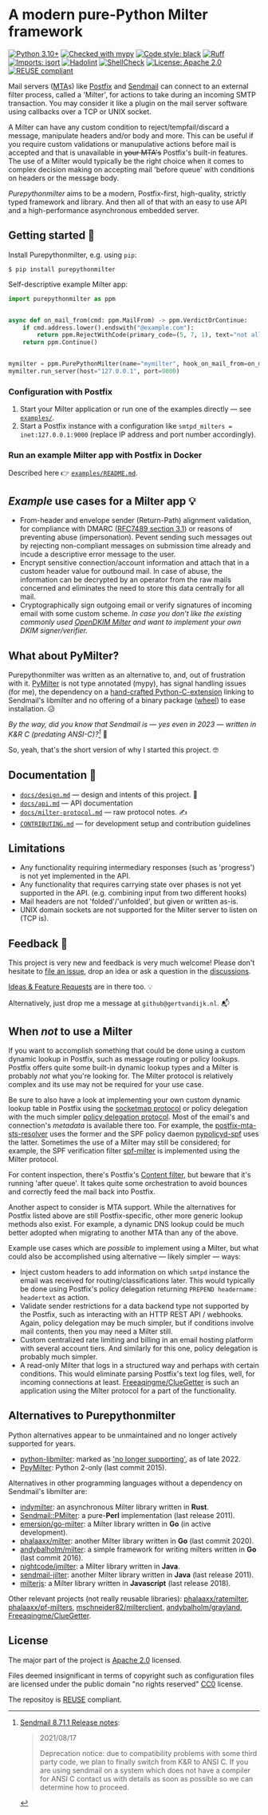 <!--
SPDX-FileCopyrightText: 2023 Gert van Dijk <github@gertvandijk.nl>

SPDX-License-Identifier: Apache-2.0
-->

# A modern pure-Python Milter framework

[![Python 3.10+](https://img.shields.io/badge/Python-3.10%2B-blue)](https://python.org/)
[![Checked with mypy](https://img.shields.io/badge/mypy-strict-blue)](https://mypy.readthedocs.io/en/stable/)
[![Code style: black](https://img.shields.io/badge/code%20style-black-000000)](https://github.com/psf/black)
[![Ruff](https://img.shields.io/endpoint?url=https://raw.githubusercontent.com/charliermarsh/ruff/main/assets/badge/v1.json)](https://github.com/charliermarsh/ruff)
[![Imports: isort](https://img.shields.io/badge/imports-isort-%231674b1?labelColor=ef8336)](https://pycqa.github.io/isort/)
[![Hadolint](https://img.shields.io/badge/hadolint-passing-brightgreen)](https://github.com/hadolint/hadolint)
[![ShellCheck](https://img.shields.io/badge/ShellCheck-passing-brightgreen)](https://www.shellcheck.net/)
[![License: Apache 2.0](https://img.shields.io/badge/License-Apache_2.0-brightgreen)](https://www.apache.org/licenses/LICENSE-2.0)
[![REUSE compliant](https://img.shields.io/badge/reuse-compliant-brightgreen)](https://reuse.software/)

Mail servers ([MTA][wikipedia-mta]s) like [Postfix][postfix-home] and
[Sendmail][sendmail-org-home] can connect to an external filter process, called a
'Milter', for actions to take during an incoming SMTP transaction.
You may consider it like a plugin on the mail server software using callbacks over a TCP
or UNIX socket.

A Milter can have any custom condition to reject/tempfail/discard a message, manipulate
headers and/or body and more.
This can be useful if you require custom validations or manupulative actions before mail
is accepted and that is unavailable in ~~your MTA's~~ Postfix's built-in features.
The use of a Milter would typically be the right choice when it comes to complex
decision making on accepting mail 'before queue' with conditions on headers or the
message body.

*Purepythonmilter* aims to be a modern, Postfix-first, high-quality, strictly typed
framework and library.
And then all of that with an easy to use API and a high-performance asynchronous
embedded server.

## Getting started 🚀

Install Purepythonmilter, e.g. using `pip`:

```console
$ pip install purepythonmilter
```

Self-descriptive example Milter app:

```python
import purepythonmilter as ppm


async def on_mail_from(cmd: ppm.MailFrom) -> ppm.VerdictOrContinue:
    if cmd.address.lower().endswith("@example.com"):
        return ppm.RejectWithCode(primary_code=(5, 7, 1), text="not allowed here!")
    return ppm.Continue()


mymilter = ppm.PurePythonMilter(name="mymilter", hook_on_mail_from=on_mail_from)
mymilter.run_server(host="127.0.0.1", port=9000)
```

### Configuration with Postfix

1. Start your Milter application or run one of the examples directly — see
   [`examples/`][examples-readme].
2. Start a Postfix instance with a configuration like
   `smtpd_milters = inet:127.0.0.1:9000` (replace IP address and port number
   accordingly).

### Run an example Milter app with Postfix in Docker

Described here 👉 [`examples/README.md`][examples-readme].

## *Example* use cases for a Milter app 💡

- From-header and envelope sender (Return-Path) alignment validation, for compliance
  with DMARC ([RFC7489 section 3.1][dmarc-rfc7489-sec31]) or reasons of preventing abuse
  (impersonation).
  Pevent sending such messages out by rejecting non-compliant messages on submission
  time already and incude a descriptive error message to the user.
- Encrypt sensitive connection/account information and attach that in a custom header
  value for outbound mail.
  In case of abuse, the information can be decrypted by an operator from the raw mails
  concerned and eliminates the need to store this data centrally for all mail.
- Cryptographically sign outgoing email or verify signatures of incoming email with some
  custom scheme.
  *In case you don't like the existing commonly used [OpenDKIM Milter][opendkim-readme]
  and want to implement your own DKIM signer/verifier.*

## What about PyMilter?

Purepythonmilter was written as an alternative to, and, out of frustration with it.
[PyMilter] is not type annotated (mypy), has signal handling issues (for me), the
dependency on a [hand-crafted Python-C-extension][pymilter-miltermodule-c] linking to
Sendmail's libmilter and no offering of a binary package ([wheel][pep-427]) to ease
installation. 😥

*By the way, did you know that Sendmail is — yes even in 2023 — written in K&R C
(predating ANSI-C)?[^sendmail-relnotes-kr-c-deprecation]* 🙈

So, yeah, that's the short version of why I started this project. 🤓

## Documentation 📖

- [`docs/design.md`](./docs/design.md) — design and intents of this project. 🧠
- [`docs/api.md`](./docs/api.md) — API documentation
- [`docs/milter-protocol.md`](./docs/milter-protocol.md) — raw protocol notes. ✍️
- [`CONTRIBUTING.md`](./CONTRIBUTING.md) — for development setup and contribution
  guidelines

## Limitations

- Any functionality requiring intermediary responses (such as 'progress') is not yet
  implemented in the API.
- Any functionality that requires carrying state over phases is not yet supported in the
  API. (e.g. combining input from two different hooks)
- Mail headers are not 'folded'/'unfolded', but given or written as-is.
- UNIX domain sockets are not supported for the Milter server to listen on (TCP is).

## Feedback 💬

This project is very new and feedback is very much welcome!
Please don't hesitate to [file an issue][github-new-issue], drop an idea or ask a
question in the [discussions][github-new-discussion].

[Ideas & Feature Requests][github-ideas-feature-requests] are in there too. 💡

Alternatively, just drop me a message at `github@gertvandijk.nl`. 📬

## When *not* to use a Milter

If you want to accomplish something that could be done using a custom dynamic
lookup in Postfix, such as message routing or policy lookups.
Postfix offers quite some built-in dynamic lookup types and a Milter is probably *not*
what you're looking for.
The Milter protocol is relatively complex and its use may not be required for your use
case.

Be sure to also have a look at implementing your own custom dynamic lookup table in
Postfix using the [socketmap protocol][postfix-socketmap-table] or policy delegation
with the much simpler [policy delegation protocol][postfix-smtpd-policy-protocol].
Most of the email's and connection's *metadata* is available there too.
For example, the [postfix-mta-sts-resolver] uses the former and the SPF policy daemon
[pypolicyd-spf] uses the latter.
Sometimes the use of a Milter may still be considered; for example, the SPF verification
filter [spf-milter] is implemented using the Milter protocol.

For content inspection, there's Postfix's [Content filter][postfix-filter-readme], but
beware that it's running 'after queue'.
It takes quite some orchestration to avoid bounces and correctly feed the mail back into
Postfix.

Another aspect to consider is MTA support.
While the alternatives for Postfix listed above are still Postfix-specific, other more
generic lookup methods also exist.
For example, a dynamic DNS lookup could be much better adopted when migrating to another
MTA than any of the above.

Example use cases which are *possible* to implement using a Milter, but what could also
be accomplished using alternative — likely simpler — ways:

- Inject custom headers to add information on which `smtpd` instance the email was
  received for routing/classifications later.
  This would typically be done using Postfix's policy delegation returning
  `PREPEND headername: headertext` as action.
- Validate sender restrictions for a data backend type not supported by the Postfix,
  such as interacting with an HTTP REST API / webhooks.
  Again, policy delegation may be much simpler, but if conditions involve mail contents,
  then you may need a Milter still.
- Custom centralized rate limiting and billing in an email hosting platform with several
  account tiers.
  And similarly for this one, policy delegation is probably much simpler.
- A read-only Milter that logs in a structured way and perhaps with certain conditions.
  This would eliminate parsing Postfix's text log files, well, for incoming connections
  at least.
  [Freeaqingme/ClueGetter] is such an application using the Milter protocol for a part
  of the functionality.

## Alternatives to Purepythonmilter

Python alternatives appear to be unmaintained and no longer actively supported for
years.

- [python-libmilter]: marked as ['no longer supporting'][python-libmilter-readme-note],
  as of late 2022.
- [PpyMilter]: Python 2-only (last commit 2015).

Alternatives in other programming languages without a dependency on Sendmail's libmilter
are:

- [indymilter]: an asynchronous Milter library written in **Rust**.
- [Sendmail::PMilter][sendmail-pmilter]: a pure-**Perl** implementation (last release
  2011).
- [emersion/go-milter]: a Milter library written in **Go** (in active development).
- [phalaaxx/milter]: another Milter library written in **Go** (last commit 2020).
- [andybalholm/milter]: a simple framework for writing milters written in **Go** (last
  commit 2016).
- [nightcode/jmilter]: a Milter library written in **Java**.
- [sendmail-jilter]: another Milter library written in **Java** (last release 2011).
- [milterjs][Atlantis-Software/milterjs]: a Milter library written in **Javascript**
  (last release 2018).

Other relevant projects (not really reusable libraries):
[phalaaxx/ratemilter], [phalaaxx/pf-milters], [mschneider82/milterclient],
[andybalholm/grayland], [Freeaqingme/ClueGetter].

## License

The major part of the project is [Apache 2.0][apache-license-2] licensed.

Files deemed insignificant in terms of copyright such as configuration files are
licensed under the public domain "no rights reserved" [CC0] license.

The repositoy is [REUSE][reuse-home] compliant.


[PyMilter]: https://pythonhosted.org/pymilter/
[PpyMilter]: https://github.com/jmehnle/ppymilter
[python-libmilter]: https://github.com/crustymonkey/python-libmilter
[postfix-socketmap-table]: https://www.postfix.org/socketmap_table.5.html
[postfix-smtpd-policy-protocol]: https://www.postfix.org/SMTPD_POLICY_README.html#protocol
[pypolicyd-spf]: https://launchpad.net/pypolicyd-spf
[dmarc-rfc7489-sec31]: https://datatracker.ietf.org/doc/html/rfc7489#section-3.1
[opendkim-readme]: http://www.opendkim.org/opendkim-README
[sendmail-pmilter]: https://metacpan.org/pod/Sendmail::PMilter
[postfix-mta-sts-resolver]: https://github.com/Snawoot/postfix-mta-sts-resolver
[wikipedia-mta]: https://en.wikipedia.org/wiki/Message_transfer_agent
[postfix-home]: https://www.postfix.org/
[sendmail-org-home]: https://www.sendmail.org/
[sendmail-relnotes-kr-c-deprecation]: https://salsa.debian.org/debian/sendmail/-/blob/0ad6934dd77ca9ef1e2a64a9862ceb9b56a7d3f8/RELEASE_NOTES#L48-53
[examples-readme]: ./src/purepythonmilter/examples/README.md
[postfix-filter-readme]: https://www.postfix.org/FILTER_README.html
[indymilter]: https://gitlab.com/glts/indymilter
[andybalholm/milter]: https://github.com/andybalholm/milter
[andybalholm/grayland]: https://github.com/andybalholm/grayland
[emersion/go-milter]: https://github.com/emersion/go-milter
[phalaaxx/milter]: https://github.com/phalaaxx/milter
[phalaaxx/ratemilter]: https://github.com/phalaaxx/ratemilter
[phalaaxx/pf-milters]: https://github.com/phalaaxx/pf-milters
[mschneider82/milterclient]: https://github.com/mschneider82/milterclient
[Freeaqingme/ClueGetter]: https://github.com/Freeaqingme/ClueGetter
[nightcode/jmilter]: https://github.com/nightcode/jmilter
[sendmail-jilter]: http://sendmail-jilter.sourceforge.net/
[Atlantis-Software/milterjs]: https://github.com/Atlantis-Software/milterjs
[github-new-issue]: https://github.com/gertvdijk/purepythonmilter/issues/new/choose
[github-new-discussion]: https://github.com/gertvdijk/purepythonmilter/discussions/new
[github-ideas-feature-requests]: https://github.com/gertvdijk/purepythonmilter/discussions/categories/ideas-feature-requests
[spf-milter]: https://gitlab.com/glts/spf-milter
[python-libmilter-readme-note]: https://github.com/crustymonkey/python-libmilter/blob/9793148913232b726da692c7fd0ae2c3edec497c/README.md#no-longer-supporting
[CC0]: https://creativecommons.org/share-your-work/public-domain/cc0/
[apache-license-2]: https://www.apache.org/licenses/LICENSE-2.0
[reuse-home]: https://reuse.software/
[pep-427]: https://peps.python.org/pep-0427/
[pymilter-miltermodule-c]: https://github.com/sdgathman/pymilter/blob/master/miltermodule.c

[^sendmail-relnotes-kr-c-deprecation]: [Sendmail 8.71.1 Release notes][sendmail-relnotes-kr-c-deprecation]:

    > 2021/08/17
    >
    > Deprecation notice: due to compatibility problems with some third party code, we
    > plan to finally switch from K&R to ANSI C. If you are using sendmail on a system
    > which does not have a compiler for ANSI C contact us with details as soon as
    > possible so we can determine how to proceed.
